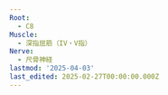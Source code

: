 ```yaml
---
Root:
  - C8
Muscle:
  - 深指屈筋（IV・V指）
Nerve:
  - 尺骨神経
lastmod: '2025-04-03'
last_edited: 2025-02-27T00:00:00.000Z
---
```



